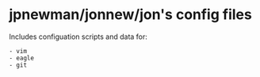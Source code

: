 jpnewman/jonnew/jon's config files
====== 
Includes configuation scripts and data for:

    - vim
    - eagle
    - git
